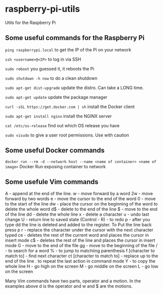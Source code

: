 # raspberry-pi-utils
Utils for the Raspberry Pi

## Some useful commands for the Raspberry Pi

`ping raspberrypi.local` to get the IP of the Pi on your network

`ssh <username>@<IP>` to log in via SSH

`sudo reboot` you guessed it, it reboots the Pi

`sudo shutdown -h now` to do a clean shutdown

`sudo apt-get dist-upgrade` update the distro. Can take a LONG time.

`sudo apt-get update` update the package manager

`curl -sSL https://get.docker.com | sh` install the Docker client

`sudo apt-get install nginx` install the NGINX server

`cat /etc/os-release` find out which OS release you have

`sudo visudo` to give a user root permissions. Use with caution

## Some useful Docker commands

`docker run --rm -d --network host --name <name of container> <name of image>` Docker Run exposing container to network

## Some usefule Vim commands

  A - append at the end of the line.
	w - move forward by a word
	2w - move forward by two words
	e - move the cursor to the end of the word
	0 - move to the start of the line
	dw - place the cursor on the beginning of the word to delete the whole word
	d$ - delete to the end of the line
	$ - move to the end of the line
	dd - delete the whole line
	x - delete a character
	u - undo last change
	U - return line to saved state
	(Control - R) - to redo
	p - after you type dd the line is deleted and added to the register. To Put the line back press p
	r - replace the character under the cursor with the next character typed
	ce - deletes the rest of the current word and places the cursor in insert mode
	c$ - deletes the rest of the line and places the cursor in insert mode
	G - move to the end of the file
	gg - move to the beginning of the file
	/ - to search for a word
	% - to jump to matchiing parenthesis
	f [character to match to] - find next character
	ct [character to match to] - replace up to the end of the line
	. to repeat the last action in command mode
	Y - to copy the whole line
	H - go high on the screen
	M - go middle on the screen
	L - go low on the screen
	
Many Vim commands have two parts, operator and a motion. In the examples above d is the operator and w and $ are the motions.
